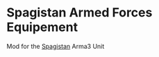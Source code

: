 Spagistan Armed Forces Equipement
========

Mod for the [Spagistan](https://spagistan.army) Arma3 Unit


